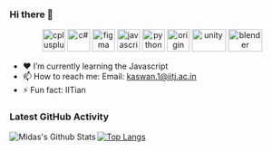 ### Hi there 👋

<p align="center">
<img src="https://cdn.worldvectorlogo.com/logos/c.svg" alt="cplusplus" width="40" height="40"/> 
<img src="https://brandeps.com/logo-download/C/C-Sharp-logo-vector-01.svg" alt="c#" width="40" height="40"/>
<img src="https://www.vectorlogo.zone/logos/figma/figma-icon.svg" alt="figma" width="40" height="40" margin="50px"/> 
<img src="https://www.svgrepo.com/show/303206/javascript-logo.svg" alt="javascript" width="40" height="40"/>
<img src="https://upload.wikimedia.org/wikipedia/commons/c/c3/Python-logo-notext.svg" alt="python" width="40" height="40"/> 
<img src="https://www.hearne.software/Images/Software-Icons/Software-Header-Icons/Origin-Square.aspx?width=198&height=198" alt="origin" width="40" height="40"/>
<img src="https://upload.wikimedia.org/wikipedia/commons/1/19/Unity_Technologies_logo.svg" alt="unity" width="60" height="40"/>
<img src="https://upload.wikimedia.org/wikipedia/commons/0/0c/Blender_logo_no_text.svg" alt="blender" width="60" height="40"/>
 
<!--
Here are some ideas to get you started:

 ...
- 🌱 I’m currently learning ...
- 👯 I’m looking to collaborate on ...
- 🤔 I’m looking for help with ...
- 💬 Ask me about ...
 ...
- 😄 Pronouns: ...
 ...
-->


- ❤  I’m currently learning the Javascript
- 📫 How to reach me: Email: kaswan.1@iitj.ac.in
- ⚡ Fun fact: IITian

### Latest GitHub Activity

<img align="left" alt="Midas's Github Stats" src="https://github-readme-stats.vercel.app/api?username=sanjaykaswan&show_icons=true&hide_border=true&count_private=true&theme=radical" />

[![Top Langs](https://github-readme-stats.vercel.app/api/top-langs/?username=sanjaykaswan&hide_border=true&count_private=true&theme=radical)](https://github.com/anuraghazra/github-readme-stats)
